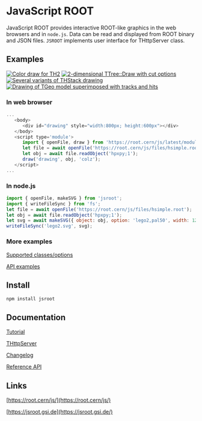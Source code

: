 # JavaScript ROOT

JavaScript ROOT provides interactive ROOT-like graphics in the web browsers and in `node.js`.
Data can be read and displayed from ROOT binary and JSON files.
`JSROOT` implements user interface for THttpServer class.

## Examples

[![Color draw for TH2](https://root.cern/js/files/img/th2.png)](https://root.cern/js/latest/?nobrowser&file=../files/hsimple.root&item=hpxpy;1&opt=colz)   [![2-dimensional TTree::Draw with cut options](https://root.cern/js/files/img/ttree.png)](https://root.cern/js/latest/?nobrowser&file=../files/hsimple.root&item=ntuple;1&opt=px:py::pz%3E4)    [![Several variants of THStack drawing](https://root.cern/js/files/img/thstack.png)](https://root.cern/js/latest/?nobrowser&file=../files/histpainter6.root&item=draw_hstack;1)   [![Drawing of TGeo model superimposed with tracks and hits](https://root.cern/js/files/img/geo_tracks.png)](https://root.cern/js/latest/?nobrowser&json=../files/geom/simple_alice.json.gz&file=../files/geom/tracks_hits.root&item=simple_alice.json.gz+tracks_hits.root/tracks;1+tracks_hits.root/hits;1)


### In web browser
```javascript
...
   <body>
      <div id="drawing" style="width:800px; height:600px"></div>
   </body>
   <script type='module'>
      import { openFile, draw } from 'https://root.cern/js/latest/modules/main.mjs';
      let file = await openFile('https://root.cern/js/files/hsimple.root');
      let obj = await file.readObject('hpxpy;1');
      draw('drawing', obj, 'colz');
   </script>
...
```

### In node.js
```javascript
import { openFile, makeSVG } from 'jsroot';
import { writeFileSync } from 'fs';
let file = await openFile('https://root.cern/js/files/hsimple.root');
let obj = await file.readObject('hpxpy;1');
let svg = await makeSVG({ object: obj, option: 'lego2,pal50', width: 1200, height: 800 });
writeFileSync('lego2.svg', svg);
```

### More examples
[Supported classes/options](https://root.cern/js/latest/examples.htm)

[API examples](https://root.cern/js/latest/api.htm)


## Install
```
npm install jsroot
```


## Documentation
[Tutorial](docs/JSROOT.md)

[THttpServer](docs/HttpServer.md)

[Changelog](changes.md)

[Reference API](https://root.cern/js/latest/jsdoc/global.html)

## Links
[https://root.cern/js/](https://root.cern/js/)

[https://jsroot.gsi.de](https://jsroot.gsi.de/)
